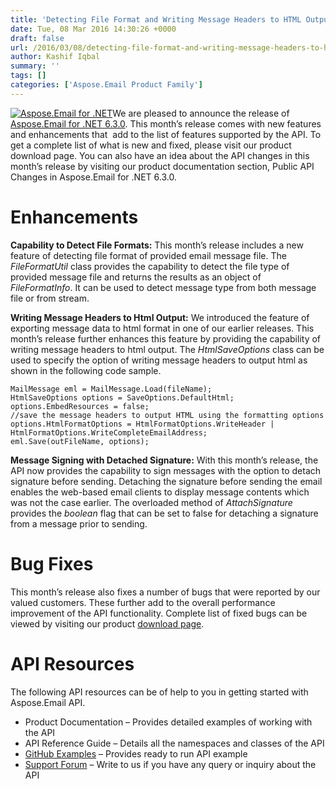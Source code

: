 ```yaml
---
title: 'Detecting File Format and Writing Message Headers to HTML Output supported with Aspose.Email for .NET 6.3.0'
date: Tue, 08 Mar 2016 14:30:26 +0000
draft: false
url: /2016/03/08/detecting-file-format-and-writing-message-headers-to-html-output-supported-with-aspose.email-for-.net-6.3.0/
author: Kashif Iqbal
summary: ''
tags: []
categories: ['Aspose.Email Product Family']
---
```


[![][1]](https://products.aspose.com/email)We are pleased to announce the release of [Aspose.Email for .NET 6.3.0][2]. This month’s release comes with new features and enhancements that  add to the list of features supported by the API. To get a complete list of what is new and fixed, please visit our product download page. You can also have an idea about the API changes in this month’s release by visiting our product documentation section, Public API Changes in Aspose.Email for .NET 6.3.0.

# Enhancements

**Capability to Detect File Formats:** This month’s release includes a new feature of detecting file format of provided email message file. The _FileFormatUtil_ class provides the capability to detect the file type of provided message file and returns the results as an object of _FileFormatInfo_. It can be used to detect message type from both message file or from stream.

**Writing Message Headers to Html Output:** We introduced the feature of exporting message data to html format in one of our earlier releases. This month’s release further enhances this feature by providing the capability of writing message headers to html output. The _HtmlSaveOptions_ class can be used to specify the option of writing message headers to output html as shown in the following code sample.

```
MailMessage eml = MailMessage.Load(fileName);
HtmlSaveOptions options = SaveOptions.DefaultHtml;
options.EmbedResources = false;
//save the message headers to output HTML using the formatting options
options.HtmlFormatOptions = HtmlFormatOptions.WriteHeader | HtmlFormatOptions.WriteCompleteEmailAddress; 
eml.Save(outFileName, options); 
```

**Message Signing with Detached Signature:** With this month’s release, the API now provides the capability to sign messages with the option to detach signature before sending. Detaching the signature before sending the email enables the web-based email clients to display message contents which was not the case earlier. The overloaded method of _AttachSignature_ provides the _boolean_ flag that can be set to false for detaching a signature from a message prior to sending.

# Bug Fixes

This month’s release also fixes a number of bugs that were reported by our valued customers. These further add to the overall performance improvement of the API functionality. Complete list of fixed bugs can be viewed by visiting our product [download page][3].

# API Resources

The following API resources can be of help to you in getting started with Aspose.Email API.

*   Product Documentation – Provides detailed examples of working with the API
*   API Reference Guide – Details all the namespaces and classes of the API
*   [GitHub Examples][4] – Provides ready to run API example
*   [Support Forum][5] – Write to us if you have any query or inquiry about the API




[1]: https://blog.aspose.com/wp-content/uploads/sites/2/2016/03/aspose-Email-for-net_100.png "Aspose.Email for .NET"
[2]: http://www.aspose.com/community/files/51/.net-components/aspose.email-for-.net/category1411.aspx
[3]: http://www.aspose.com/community/files/51/.net-components/aspose.email-for-.net/category1411.aspx
[4]: https://github.com/asposeemail/Aspose_Email_NET
[5]: http://www.aspose.com/community/forums/aspose.email-product-family/188/showforum.aspx




